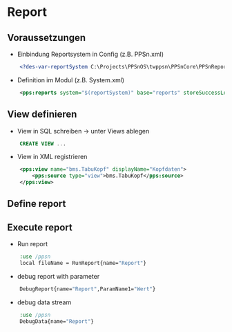 ﻿# Report

## Voraussetzungen

* Einbindung Reportsystem in Config (z.B. PPSn.xml)
```xml
	<?des-var-reportSystem C:\Projects\PPSnOS\twppsn\PPSnCore\PPSnReport\system?>
```
* Definition im Modul (z.B. System.xml)
```xml
	<pps:reports system="$(reportSystem)" base="reports" storeSuccessLogs="true" zipLogFiles="false" />
```

## View definieren

* View in SQL schreiben -> unter Views ablegen
```sql
	CREATE VIEW ...
```
* View in XML registrieren
```xml
	<pps:view name="bms.TabuKopf" displayName="Kopfdaten">
		<pps:source type="view">bms.TabuKopf</pps:source>
	</pps:view>
```

## Define report



## Execute report

* Run report
```cmd
	:use /ppsn
	local fileName = RunReport{name="Report"}
```
* debug report with parameter
```cmd
	DebugReport{name="Report",ParamName1="Wert"}
```
* debug data stream
```cmd
	:use /ppsn
	DebugData{name="Report"}
```

